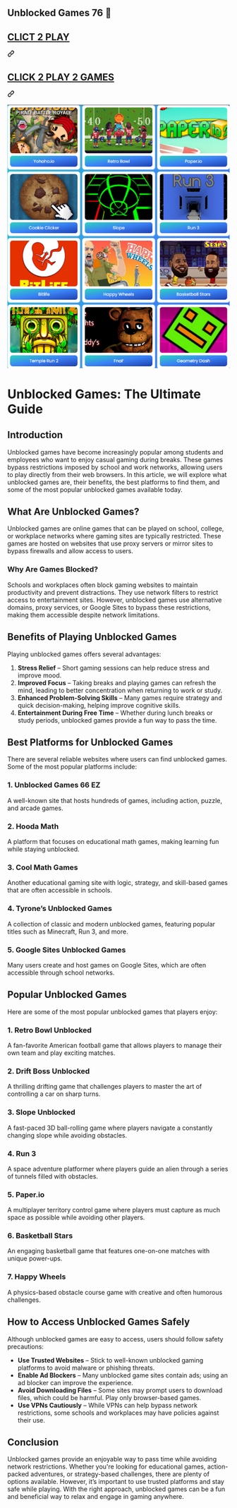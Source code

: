 ## Unblocked Games 76 👋

<h2 class="heading-element" dir="auto"><a href="https://unblockedgames76-da9497.gitlab.io/" rel="nofollow">CLICT 2 PLAY</a></h2><a id="user-content-clict-2-play" class="anchor" aria-label="Permalink: CLICT 2 PLAY" href="#clict-2-play"><svg class="octicon octicon-link" viewBox="0 0 16 16" version="1.1" width="16" height="16" aria-hidden="true"><path d="m7.775 3.275 1.25-1.25a3.5 3.5 0 1 1 4.95 4.95l-2.5 2.5a3.5 3.5 0 0 1-4.95 0 .751.751 0 0 1 .018-1.042.751.751 0 0 1 1.042-.018 1.998 1.998 0 0 0 2.83 0l2.5-2.5a2.002 2.002 0 0 0-2.83-2.83l-1.25 1.25a.751.751 0 0 1-1.042-.018.751.751 0 0 1-.018-1.042Zm-4.69 9.64a1.998 1.998 0 0 0 2.83 0l1.25-1.25a.751.751 0 0 1 1.042.018.751.751 0 0 1 .018 1.042l-1.25 1.25a3.5 3.5 0 1 1-4.95-4.95l2.5-2.5a3.5 3.5 0 0 1 4.95 0 .751.751 0 0 1-.018 1.042.751.751 0 0 1-1.042.018 1.998 1.998 0 0 0-2.83 0l-2.5 2.5a1.998 1.998 0 0 0 0 2.83Z"></path></svg></a></div>
<div class="markdown-heading" dir="auto"><h2 class="heading-element" dir="auto"><a href="https://1lesson.guru" rel="nofollow">CLICK 2 PLAY 2 GAMES</a></h2><a id="user-content-click-2-play-2-games" class="anchor" aria-label="Permalink: CLICK 2 PLAY 2 GAMES" href="#click-2-play-2-games"><svg class="octicon octicon-link" viewBox="0 0 16 16" version="1.1" width="16" height="16" aria-hidden="true"><path d="m7.775 3.275 1.25-1.25a3.5 3.5 0 1 1 4.95 4.95l-2.5 2.5a3.5 3.5 0 0 1-4.95 0 .751.751 0 0 1 .018-1.042.751.751 0 0 1 1.042-.018 1.998 1.998 0 0 0 2.83 0l2.5-2.5a2.002 2.002 0 0 0-2.83-2.83l-1.25 1.25a.751.751 0 0 1-1.042-.018.751.751 0 0 1-.018-1.042Zm-4.69 9.64a1.998 1.998 0 0 0 2.83 0l1.25-1.25a.751.751 0 0 1 1.042.018.751.751 0 0 1 .018 1.042l-1.25 1.25a3.5 3.5 0 1 1-4.95-4.95l2.5-2.5a3.5 3.5 0 0 1 4.95 0 .751.751 0 0 1-.018 1.042.751.751 0 0 1-1.042.018 1.998 1.998 0 0 0-2.83 0l-2.5 2.5a1.998 1.998 0 0 0 0 2.83Z"></path></svg></a></div>
<p dir="auto"><a href="https://lesson1.site" rel="nofollow"><img src="https://raw.githubusercontent.com/unblocked-games-lesson1/.github/refs/heads/main/Screenshot_7.png" data-canonical-src="https://clearcache.store/games.png" style="max-width: 100%;"></a></p>


# Unblocked Games: The Ultimate Guide  

## Introduction  
Unblocked games have become increasingly popular among students and employees who want to enjoy casual gaming during breaks. These games bypass restrictions imposed by school and work networks, allowing users to play directly from their web browsers. In this article, we will explore what unblocked games are, their benefits, the best platforms to find them, and some of the most popular unblocked games available today.  

## What Are Unblocked Games?  
Unblocked games are online games that can be played on school, college, or workplace networks where gaming sites are typically restricted. These games are hosted on websites that use proxy servers or mirror sites to bypass firewalls and allow access to users.  

### Why Are Games Blocked?  
Schools and workplaces often block gaming websites to maintain productivity and prevent distractions. They use network filters to restrict access to entertainment sites. However, unblocked games use alternative domains, proxy services, or Google Sites to bypass these restrictions, making them accessible despite network limitations.  

## Benefits of Playing Unblocked Games  
Playing unblocked games offers several advantages:  

1. **Stress Relief** – Short gaming sessions can help reduce stress and improve mood.  
2. **Improved Focus** – Taking breaks and playing games can refresh the mind, leading to better concentration when returning to work or study.  
3. **Enhanced Problem-Solving Skills** – Many games require strategy and quick decision-making, helping improve cognitive skills.  
4. **Entertainment During Free Time** – Whether during lunch breaks or study periods, unblocked games provide a fun way to pass the time.  

## Best Platforms for Unblocked Games  
There are several reliable websites where users can find unblocked games. Some of the most popular platforms include:  

### 1. **Unblocked Games 66 EZ**  
A well-known site that hosts hundreds of games, including action, puzzle, and arcade games.  

### 2. **Hooda Math**  
A platform that focuses on educational math games, making learning fun while staying unblocked.  

### 3. **Cool Math Games**  
Another educational gaming site with logic, strategy, and skill-based games that are often accessible in schools.  

### 4. **Tyrone’s Unblocked Games**  
A collection of classic and modern unblocked games, featuring popular titles such as Minecraft, Run 3, and more.  

### 5. **Google Sites Unblocked Games**  
Many users create and host games on Google Sites, which are often accessible through school networks.  

## Popular Unblocked Games  
Here are some of the most popular unblocked games that players enjoy:  

### 1. **Retro Bowl Unblocked**  
A fan-favorite American football game that allows players to manage their own team and play exciting matches.  

### 2. **Drift Boss Unblocked**  
A thrilling drifting game that challenges players to master the art of controlling a car on sharp turns.  

### 3. **Slope Unblocked**  
A fast-paced 3D ball-rolling game where players navigate a constantly changing slope while avoiding obstacles.  

### 4. **Run 3**  
A space adventure platformer where players guide an alien through a series of tunnels filled with obstacles.  

### 5. **Paper.io**  
A multiplayer territory control game where players must capture as much space as possible while avoiding other players.  

### 6. **Basketball Stars**  
An engaging basketball game that features one-on-one matches with unique power-ups.  

### 7. **Happy Wheels**  
A physics-based obstacle course game with creative and often humorous challenges.  

## How to Access Unblocked Games Safely  
Although unblocked games are easy to access, users should follow safety precautions:  

- **Use Trusted Websites** – Stick to well-known unblocked gaming platforms to avoid malware or phishing threats.  
- **Enable Ad Blockers** – Many unblocked game sites contain ads; using an ad blocker can improve the experience.  
- **Avoid Downloading Files** – Some sites may prompt users to download files, which could be harmful. Play only browser-based games.  
- **Use VPNs Cautiously** – While VPNs can help bypass network restrictions, some schools and workplaces may have policies against their use.  

## Conclusion  
Unblocked games provide an enjoyable way to pass time while avoiding network restrictions. Whether you're looking for educational games, action-packed adventures, or strategy-based challenges, there are plenty of options available. However, it’s important to use trusted platforms and stay safe while playing. With the right approach, unblocked games can be a fun and beneficial way to relax and engage in gaming anywhere.
